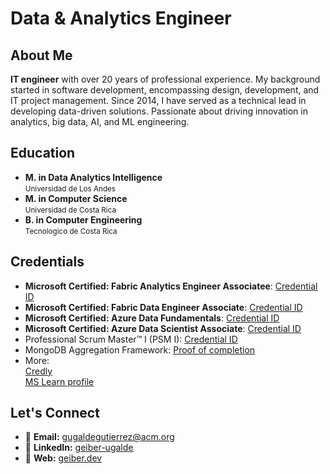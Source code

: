 # Data & Analytics Engineer

## About Me 

**IT engineer** with over 20 years of professional experience. My background started in software development, encompassing design, development, and IT project management. Since 2014, I have served as a technical lead in developing data-driven solutions. Passionate about driving innovation in analytics, big data, AI, and ML engineering.

## Education

- **M. in Data Analytics Intelligence**  
  <small>Universidad de Los Andes</small>
- **M. in Computer Science**  
  <small>Universidad de Costa Rica</small>
- **B. in Computer Engineering**  
  <small>Tecnologico de Costa Rica</small>


## Credentials

- **Microsoft Certified: Fabric Analytics Engineer Associatee**: [Credential ID](https://learn.microsoft.com/api/credentials/share/en-us/Geiber/67A49239487F9A3A?sharingId=51EE310CC9810D79)   
- **Microsoft Certified: Fabric Data Engineer Associate**: [Credential ID](https://learn.microsoft.com/api/credentials/share/en-us/Geiber/FDA3A87B7F3DC666?sharingId=51EE310CC9810D79)
- **Microsoft Certified: Azure Data Fundamentals**: [Credential ID](https://learn.microsoft.com/api/credentials/share/en-us/Geiber/B8147C3BFB8FF6F2?sharingId=51EE310CC9810D79)
- **Microsoft Certified: Azure Data Scientist Associate**: [Credential ID](https://learn.microsoft.com/api/credentials/share/en-us/Geiber/4C5773DDB4F691C6?sharingId=51EE310CC9810D79)
- Professional Scrum Master™ I (PSM I): [Credential ID](https://www.credly.com/badges/aec73de0-0d41-4895-aae8-2065d9b9e0cc/public_url)
- MongoDB Aggregation Framework: [Proof of completion](https://university.mongodb.com/course_completion/c1263bf2-e865-4647-8983-c485eeb969b4)
- More:  
  [Credly](https://www.credly.com/users/geiber-ugalde)  
  [MS Learn profile](https://learn.microsoft.com/en-us/users/geiber/)



## Let's Connect

- 📩 **Email:** [gugaldegutierrez@acm.org](mailto:gugaldegutierrez@acm.org)  
- 🔗 **LinkedIn:** [geiber-ugalde](https://www.linkedin.com/in/geiber-ugalde-guti%C3%A9rrez-7a0a4b196/) 
- 🔗 **Web:** [geiber.dev](http://geiber.dev)



<!--
**arturo-ugalde/arturo-ugalde** is a ✨ _special_ ✨ repository because its `README.md` (this file) appears on your GitHub profile.

Here are some ideas to get you started:

- 🔭 I’m currently working on ...
- 🌱 I’m currently learning ...
- 👯 I’m looking to collaborate on ...
- 🤔 I’m looking for help with ...
- 💬 Ask me about ...
- 📫 How to reach me: ...
- 😄 Pronouns: ...
- ⚡ Fun fact: ...
-->
